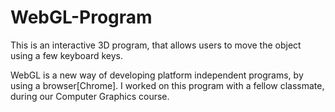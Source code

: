# WebGL-Program
This is an interactive 3D program, that allows users to move the object using a few keyboard keys.

WebGL is a new way of developing platform independent programs, by using a browser[Chrome].
I worked on this program with a fellow classmate, during our Computer Graphics course.
